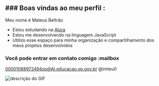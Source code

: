 ## ### Boas vindas ao meu perfil :
Meu nome é Mateus Beltrão 

- Estou estudando na [Alura](https://www.alura.com.br)
- Estou me desenvolvendo na linguagem JavaScript
- Utilizo esse espaço para minha organização e compartilhamento dos meus projetos desenvolvidos

### Você pode entrar em contato comigo :mailbox

00001088972494sp@Al.educacao.sp.gov.br
@imteu0

![descrição do GIF](https://media1.tenor.com/m/6ltAkTMaCaoAAAAC/the-social.gif)
